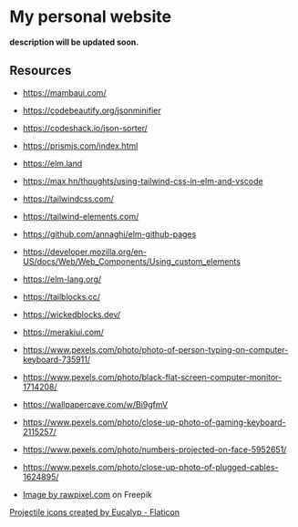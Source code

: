 # My personal website

**description will be updated soon.**

## Resources

- <https://mambaui.com/>
- <https://codebeautify.org/jsonminifier>
- <https://codeshack.io/json-sorter/>
- <https://prismjs.com/index.html>
- <https://elm.land>
- <https://max.hn/thoughts/using-tailwind-css-in-elm-and-vscode>
- <https://tailwindcss.com/>
- <https://tailwind-elements.com/>
- <https://github.com/annaghi/elm-github-pages>
- <https://developer.mozilla.org/en-US/docs/Web/Web_Components/Using_custom_elements>
- <https://elm-lang.org/>
- <https://tailblocks.cc/>
- <https://wickedblocks.dev/>
- <https://merakiui.com/>

- https://www.pexels.com/photo/photo-of-person-typing-on-computer-keyboard-735911/
- https://www.pexels.com/photo/black-flat-screen-computer-monitor-1714208/
- https://wallpapercave.com/w/Bi9gfmV
- https://www.pexels.com/photo/close-up-photo-of-gaming-keyboard-2115257/
- https://www.pexels.com/photo/numbers-projected-on-face-5952651/
- https://www.pexels.com/photo/close-up-photo-of-plugged-cables-1624895/
- <a href="https://www.freepik.com/free-photo/hands-digital-universe-background_13301552.htm#query=technology%20wallpaper&position=17&from_view=keyword">Image by rawpixel.com</a> on Freepik

<a href="https://www.flaticon.com/free-icons/projectile" title="projectile icons">Projectile icons created by Eucalyp - Flaticon</a>
